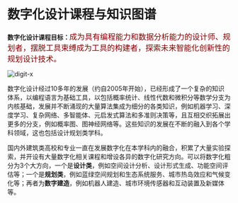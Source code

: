 # 数字化设计课程与知识图谱

**数字化设计课程目标：**<span style = "color:maroon;background-color:;font-size:13.0pt">成为具有编程能力和数据分析能力的设计师、规划者，摆脱工具束缚成为工具的构建者，探索未来智能化创新性的规划设计技术。</span>

<img src="./imgs_group/trsp/002_s.jpg" height="auto" width="auto"  title="digit-x" />

数字化设计经过10多年的发展（约自2005年开始），已经形成了一个复杂的知识体系，以编程语言为基础工具，以包括概率统计、线性代数和微积分等数学分支为内核基础，发展并不断涌现的大量算法集成为细分的各类知识，例如机器学习、深度学习、复杂网络、多智能体、元启发式算法和多准则决策等，且互相交织拓展出更多的分支，例如概率图、图神经网络等。这些知识的发展在不断的融入到各个学科领域，这也包括设计规划类学科。

国内外建筑类高校和专业一直在发展数字化在本学科内的融合，积累了大量实验探索，并开设有大量数字化相关课程和增设各异的数字化研究方向。可以将数字化粗分为3个大方向，一个是**设计类**，例如空间设计分析、设计形式生成、功能空间评估等；一个是**规划类**，例如蓝绿空间规划和生态系统服务、城市热岛效应和气候变化等；再者为**数字建造**，例如机器人建造、城市环境传感器和互动装置及新媒体等。




